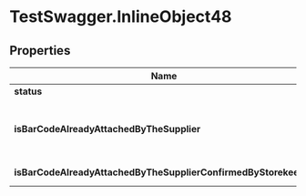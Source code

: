 # TestSwagger.InlineObject48

## Properties

Name | Type | Description | Notes
------------ | ------------- | ------------- | -------------
**status** | **Number** | Статус | [optional] 
**isBarCodeAlreadyAttachedByTheSupplier** | **Boolean** | Признак того, что баркод поклеен у поставщика. | [optional] 
**isBarCodeAlreadyAttachedByTheSupplierConfirmedByStorekeeper** | **Boolean** | ???&#x3D;&#x3D;&#x3D;нет описания&#x3D;&#x3D;&#x3D; | [optional] 


